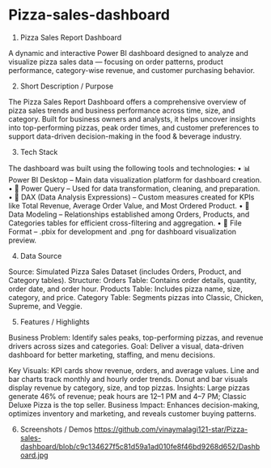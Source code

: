 # Pizza-sales-dashboard
1. Pizza Sales Report Dashboard

A dynamic and interactive Power BI dashboard designed to analyze and visualize pizza sales data — focusing on order patterns, product performance, category-wise revenue, and customer purchasing behavior.

2. Short Description / Purpose

The Pizza Sales Report Dashboard offers a comprehensive overview of pizza sales trends and business performance across time, size, and category. Built for business owners and analysts, it helps uncover insights into top-performing pizzas, peak order times, and customer preferences to support data-driven decision-making in the food & beverage industry.

3. Tech Stack

The dashboard was built using the following tools and technologies:
• 📊 Power BI Desktop – Main data visualization platform for dashboard creation.
• 📂 Power Query – Used for data transformation, cleaning, and preparation.
• 🧠 DAX (Data Analysis Expressions) – Custom measures created for KPIs like Total Revenue, Average Order Value, and Most Ordered Product.
• 📝 Data Modeling – Relationships established among Orders, Products, and Categories tables for efficient cross-filtering and aggregation.
• 📁 File Format – .pbix for development and .png for dashboard visualization preview.

4. Data Source

Source: Simulated Pizza Sales Dataset (includes Orders, Product, and Category tables).
Structure:
Orders Table: Contains order details, quantity, order date, and order hour.
Products Table: Includes pizza name, size, category, and price.
Category Table: Segments pizzas into Classic, Chicken, Supreme, and Veggie.

5. Features / Highlights

Business Problem: Identify sales peaks, top-performing pizzas, and revenue drivers across sizes and categories.
Goal: Deliver a visual, data-driven dashboard for better marketing, staffing, and menu decisions.

Key Visuals:
KPI cards show revenue, orders, and average values.
Line and bar charts track monthly and hourly order trends.
Donut and bar visuals display revenue by category, size, and top pizzas.
Insights: Large pizzas generate 46% of revenue; peak hours are 12–1 PM and 4–7 PM; Classic Deluxe Pizza is the top seller.
Business Impact: Enhances decision-making, optimizes inventory and marketing, and reveals customer buying patterns.

6. Screenshots / Demos
https://github.com/vinaymalagi121-star/Pizza-sales-dashboard/blob/c9c134627f5c81d59a1ad010fe8f46bd9268d652/Dashboard.jpg
